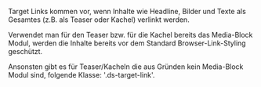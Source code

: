 Target Links kommen vor, wenn Inhalte wie Headline, Bilder und Texte als Gesamtes (z.B. als Teaser oder Kachel) verlinkt werden.

Verwendet man für den Teaser bzw. für die Kachel bereits das Media-Block Modul, werden die Inhalte bereits vor dem Standard Browser-Link-Styling geschützt.

Ansonsten gibt es für Teaser/Kacheln die aus Gründen kein Media-Block Modul sind, folgende Klasse: '.ds-target-link'. 

